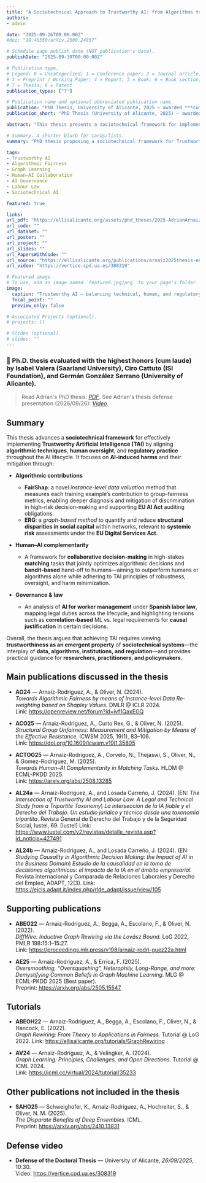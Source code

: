 ```yaml
---
title: "A Sociotechnical Approach to Trustworthy AI: from Algorithms to Regulation"
authors:
- admin

date: "2025-09-26T00:00:00Z"
#doi: "10.48550/arXiv.2509.24857"

# Schedule page publish date (NOT publication's date).
publishDate: "2025-09-30T00:00:00Z"

# Publication type.
# Legend: 0 = Uncategorized; 1 = Conference paper; 2 = Journal article;
# 3 = Preprint / Working Paper; 4 = Report; 5 = Book; 6 = Book section;
# 7 = Thesis; 8 = Patent
publication_types: ["7"]

# Publication name and optional abbreviated publication name.
publication: "PhD Thesis, University of Alicante, 2025 — awarded ***cum laude***"
publication_short: "PhD Thesis (University of Alicante, 2025) — awarded ***cum laude***"

abstract: "This thesis presents a sociotechnical framework for implementing Trustworthy Artificial Intelligence (TAI), integrating technical, human, and regulatory aspects. It emphasizes the importance of aligning algorithmic development with societal needs and legal standards throughout the AI lifecycle. First, the thesis focuses on algorithmic fairness and proposes two novel methods to mitigate algorithmic discrimination in decision-making (FairShap) and in social networks (ERG). Next, the thesis explores the challenge of provably optimal human-AI complementarity in a resource allocation task. Finally, the thesis investigates the interplay between AI and Spanish labor legislation. Concludes that trustworthiness in AI systems requires a holistic understanding of data, algorithms, institutions, and regulatory factors."

# Summary. A shorter blurb for cards/lists.
summary: "PhD thesis proposing a sociotechnical framework for Trustworthy AI, with contributions in fairness (FairShap), structural disparity in networks (ERG), human–AI complementarity for matching, and AI governance in labor law."

tags:
- Trustworthy AI
- Algorithmic Fairness
- Graph Learning
- Human–AI Collaboration
- AI Governance
- Labour Law
- Sociotechnical AI

featured: true

links:
url_pdf: "https://ellisalicante.org/assets/phd_theses/2025-AdrianArnaiz-PhD-Thesis.pdf"
url_code: ""
url_dataset: ""
url_poster: ""
url_project: ""
url_slides: ""
url_PapersWithCode: ""
url_source: "https://ellisalicante.org/publications/arnaiz2025thesis-en/"
url_video: "https://vertice.cpd.ua.es/308319"

# Featured image
# To use, add an image named `featured.jpg/png` to your page's folder. 
image:
  caption: "Trustworthy AI — balancing technical, human, and regulatory dimensions"
  focal_point: ""
  preview_only: false

# Associated Projects (optional).
# projects: []

# Slides (optional).
# slides: ""
---
```


### 🏅 Ph.D. thesis evaluated with the highest honors (cum laude) by Isabel Valera (Saarland University), Ciro Cattuto (ISI Foundation), and Germán González Serrano (University of Alicante).

> Read Adrian's PhD thesis: [*PDF*](https://ellisalicante.org/publications/arnaiz2025thesis-en/).
> See Adrian's thesis defense presentation (2026/09/26): [*Video*](https://vertice.cpd.ua.es/308319).

## Summary

This thesis advances a **sociotechnical framework** for effectively implementing **Trustworthy Artificial Intelligence (TAI)** by aligning **algorithmic techniques**, **human oversight**, and **regulatory practice** throughout the AI lifecycle. It focuses on **AI-induced harms** and their mitigation through:

- **Algorithmic contributions**
  - **FairShap**: a novel *instance-level data valuation* method that measures each training example’s contribution to group-fairness metrics, enabling deeper diagnosis and mitigation of discrimination in high-risk decision-making and supporting **EU AI Act** auditing obligations.
  - **ERG**: a *graph-based method* to quantify and reduce **structural disparities in social capital** within networks, relevant to **systemic risk** assessments under the **EU Digital Services Act**.

- **Human–AI complementarity**
  - A framework for **collaborative decision-making** in high-stakes **matching** tasks that jointly optimizes algorithmic decisions and **bandit-based** hand-off to humans—aiming to outperform humans or algorithms alone while adhering to TAI principles of robustness, oversight, and harm minimization.

- **Governance & law**
  - An analysis of **AI for worker management** under **Spanish labor law**, mapping legal duties across the lifecycle, and highlighting tensions such as **correlation-based** ML vs. legal requirements for **causal justification** in certain decisions.

Overall, the thesis argues that achieving TAI requires viewing **trustworthiness as an emergent property** of **sociotechnical systems**—the interplay of **data, algorithms, institutions, and regulation**—and provides practical guidance for **researchers, practitioners, and policymakers**.


## Main publications discussed in the thesis

- **AO24** — Arnaiz-Rodriguez, A., & Oliver, N. (2024).  
  *Towards Algorithmic Fairness by means of Instance-level Data Re-weighting based on Shapley Values.* DMLR @ ICLR 2024.  
  Link: https://openreview.net/forum?id=ivf1QaxEGQ

- **ACO25** — Arnaiz-Rodriguez, A., Curto Rex, G., & Oliver, N. (2025).  
  *Structural Group Unfairness: Measurement and Mitigation by Means of the Effective Resistance.* ICWSM 2025, 19(1), 83–106.  
  Link: https://doi.org/10.1609/icwsm.v19i1.35805

- **ACTOG25** — Arnaiz-Rodriguez, A., Corvelo, N., Thejaswi, S., Oliver, N., & Gomez-Rodriguez, M. (2025).  
  *Towards Human–AI Complementarity in Matching Tasks.* HLDM @ ECML-PKDD 2025.  
  Link: https://arxiv.org/abs/2508.13285

- **AL24a** — Arnaiz-Rodriguez, A., and Losada Carreño, J. (2024). 
  (EN: *The Intersection of Trustworthy AI and Labour Law. A Legal and Technical Study from a Tripartite Taxonomy*) *La intersección de la IA fiable y el Derecho del Trabajo. Un estudio jurídico y técnico desde una taxonomía tripartita*. Revista General de Derecho del Trabajo y de la Seguridad Social, Iustel, 69. [Iustel]
  Link: https://www.iustel.com/v2/revistas/detalle_revista.asp?id_noticia=427491

- **AL24b** — Arnaiz-Rodriguez, A., and Losada Carreño, J. (2024). 
  (EN: *Studying Causality in Algorithmic Decision Making: the Impact of AI in the Business Domain*) *Estudio de la causalidad en la toma de decisiones algorítmicas: el impacto de la IA en el ámbito empresarial*. Revista Internacional y Comparada de Relaciones Laborales y Derecho del Empleo, ADAPT, 12(3). 
  Link: https://ejcls.adapt.it/index.php/rlde_adapt/issue/view/105

## Supporting publications

- **ABEO22** — Arnaiz-Rodriguez, A., Begga, A., Escolano, F., & Oliver, N. (2022).  
  *DiffWire: Inductive Graph Rewiring via the Lovász Bound.* LoG 2022, PMLR 198:15:1–15:27.  
  Link: https://proceedings.mlr.press/v198/arnaiz-rodri-guez22a.html

- **AE25** — Arnaiz-Rodriguez, A., & Errica, F. (2025).  
  *Oversmoothing, “Oversquashing”, Heterophily, Long-Range, and more: Demystifying Common Beliefs in Graph Machine Learning.* MLG @ ECML-PKDD 2025 (Best paper).  
  Preprint: https://arxiv.org/abs/2505.15547

## Tutorials

- **ABEOH22** — Arnaiz-Rodriguez, A., Begga, A., Escolano, F., Oliver, N., & Hancock, E. (2022).  
  *Graph Rewiring: From Theory to Applications in Fairness.* Tutorial @ LoG 2022.
  Link: https://ellisalicante.org/tutorials/GraphRewiring

- **AV24** — Arnaiz-Rodriguez, A., & Velingker, A. (2024).  
  *Graph Learning: Principles, Challenges, and Open Directions.* Tutorial @ ICML 2024.  
  Link: https://icml.cc/virtual/2024/tutorial/35233

## Other publications not included in the thesis

- **SAHO25** — Schweighofer, K., Arnaiz-Rodriguez, A., Hochreiter, S., & Oliver, N. M. (2025).  
  *The Disparate Benefits of Deep Ensembles.* ICML.  
  Preprint: https://arxiv.org/abs/2410.13831

## Defense video

- **Defense of the Doctoral Thesis** — University of Alicante, *26/09/2025*, 10:30.  
  Video: https://vertice.cpd.ua.es/308319